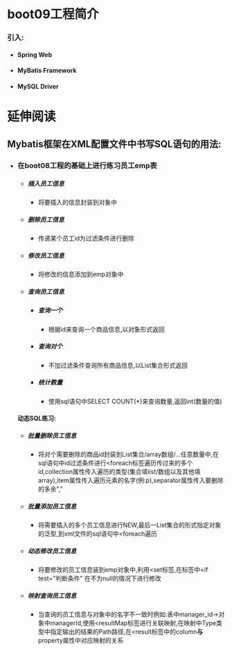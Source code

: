 # boot09工程简介

### 引入:

- #### Spring Web

- #### MyBatis Framework

- #### MySQL Driver

# 延伸阅读

## Mybatis框架在XML配置文件中书写SQL语句的用法:

- ### 在boot08工程的基础上进行练习员工emp表

  - ##### 插入员工信息

    - 将要插入的信息封装到对象中

  - ##### 删除员工信息

    - 传递某个员工id为过滤条件进行删除

  - ##### 修改员工信息

    - 将修改的信息添加到emp对象中

  - ##### 查询员工信息

    - ##### 查询一个

      - 根据id来查询一个商品信息,以对象形式返回

    - ##### 查询对个

      - 不加过滤条件查询所有商品信息,以List集合形式返回

    - ##### 统计数量

      - 使用sql语句中SELECT COUNT(*)来查询数量,返回int(数量的值)

  #### 动态SQL练习:

  - ##### 批量删除员工信息

    - 将对个需要删除的商品id封装到List集合/array数组/...任意数量中,在sql语句中id过滤条件进行<foreach标签遍历传过来的多个id,collection属性传入遍历的类型(集合填list/数组以及其他填array),item属性传入遍历元素的名字(例:p),separator属性传入要删除的多余","

  - ##### 批量添加员工信息

    - 将需要插入的多个员工信息进行NEW,最后一List集合的形式指定对象的泛型,到xml文件的sql语句中<foreach遍历

  - ##### 动态修改员工信息

    - 将要修改的员工信息装到emp对象中,利用<set标签,在标签中<if test="判断条件" 在不为null的情况下进行修改

  - ##### 映射查询员工信息

    - 当查询的员工信息与对象中的名字不一致时例如:表中manager_id->对象中managerId,使用<resultMap标签进行关联映射,在映射中Type类型中指定输出的结果的Path路径,在<result标签中的column**与**property属性中对应映射的关系
